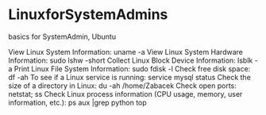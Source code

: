 # LinuxforSystemAdmins
basics for SystemAdmin, Ubuntu

View Linux System Information: uname -a
View Linux System Hardware Information: sudo lshw -short
Collect Linux Block Device Information: lsblk -a
Print Linux File System Information: sudo fdisk -l
Check free disk space: df -ah
To see if a Linux service is running: service mysql status
Check the size of a directory in Linux: du -ah /home/Zabacek
Check open ports: netstat; ss
Check Linux process information (CPU usage, memory, user information, etc.): ps aux |grep python
                                                                            top
